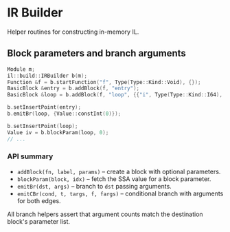 # IR Builder

Helper routines for constructing in-memory IL.

## Block parameters and branch arguments

```cpp
Module m;
il::build::IRBuilder b(m);
Function &f = b.startFunction("f", Type(Type::Kind::Void), {});
BasicBlock &entry = b.addBlock(f, "entry");
BasicBlock &loop = b.addBlock(f, "loop", {{"i", Type(Type::Kind::I64), 0}});

b.setInsertPoint(entry);
b.emitBr(loop, {Value::constInt(0)});

b.setInsertPoint(loop);
Value iv = b.blockParam(loop, 0);
// ...
```

### API summary

- `addBlock(fn, label, params)` – create a block with optional parameters.
- `blockParam(block, idx)` – fetch the SSA value for a block parameter.
- `emitBr(dst, args)` – branch to `dst` passing arguments.
- `emitCBr(cond, t, targs, f, fargs)` – conditional branch with arguments for both edges.

All branch helpers assert that argument counts match the destination block's parameter list.
